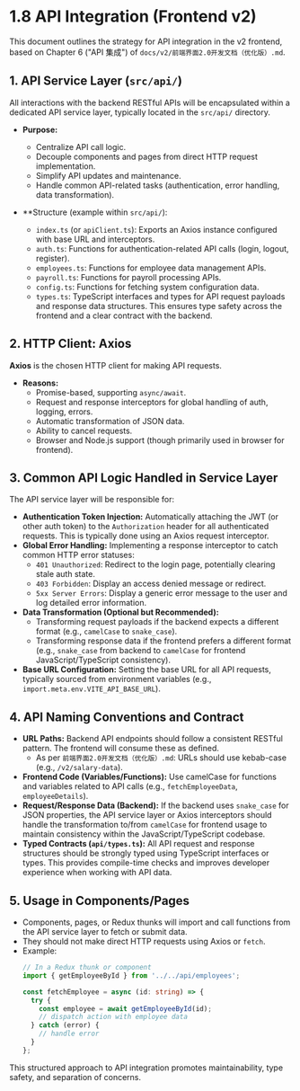 # 1.8 API Integration (Frontend v2)

This document outlines the strategy for API integration in the v2 frontend, based on Chapter 6 ("API 集成") of `docs/v2/前端界面2.0开发文档（优化版）.md`.

## 1. API Service Layer (`src/api/`)

All interactions with the backend RESTful APIs will be encapsulated within a dedicated API service layer, typically located in the `src/api/` directory.

*   **Purpose:**
    *   Centralize API call logic.
    *   Decouple components and pages from direct HTTP request implementation.
    *   Simplify API updates and maintenance.
    *   Handle common API-related tasks (authentication, error handling, data transformation).

*   **Structure (example within `src/api/`):
    *   `index.ts` (or `apiClient.ts`): Exports an Axios instance configured with base URL and interceptors.
    *   `auth.ts`: Functions for authentication-related API calls (login, logout, register).
    *   `employees.ts`: Functions for employee data management APIs.
    *   `payroll.ts`: Functions for payroll processing APIs.
    *   `config.ts`: Functions for fetching system configuration data.
    *   `types.ts`: TypeScript interfaces and types for API request payloads and response data structures. This ensures type safety across the frontend and a clear contract with the backend.

## 2. HTTP Client: Axios

**Axios** is the chosen HTTP client for making API requests.

*   **Reasons:**
    *   Promise-based, supporting `async/await`.
    *   Request and response interceptors for global handling of auth, logging, errors.
    *   Automatic transformation of JSON data.
    *   Ability to cancel requests.
    *   Browser and Node.js support (though primarily used in browser for frontend).

## 3. Common API Logic Handled in Service Layer

The API service layer will be responsible for:

*   **Authentication Token Injection:** Automatically attaching the JWT (or other auth token) to the `Authorization` header for all authenticated requests. This is typically done using an Axios request interceptor.
*   **Global Error Handling:** Implementing a response interceptor to catch common HTTP error statuses:
    *   `401 Unauthorized`: Redirect to the login page, potentially clearing stale auth state.
    *   `403 Forbidden`: Display an access denied message or redirect.
    *   `5xx Server Errors`: Display a generic error message to the user and log detailed error information.
*   **Data Transformation (Optional but Recommended):**
    *   Transforming request payloads if the backend expects a different format (e.g., `camelCase` to `snake_case`).
    *   Transforming response data if the frontend prefers a different format (e.g., `snake_case` from backend to `camelCase` for frontend JavaScript/TypeScript consistency).
*   **Base URL Configuration:** Setting the base URL for all API requests, typically sourced from environment variables (e.g., `import.meta.env.VITE_API_BASE_URL`).

## 4. API Naming Conventions and Contract

*   **URL Paths:** Backend API endpoints should follow a consistent RESTful pattern. The frontend will consume these as defined.
    *   As per `前端界面2.0开发文档（优化版）.md`: URLs should use kebab-case (e.g., `/v2/salary-data`).
*   **Frontend Code (Variables/Functions):** Use camelCase for functions and variables related to API calls (e.g., `fetchEmployeeData`, `employeeDetails`).
*   **Request/Response Data (Backend):** If the backend uses `snake_case` for JSON properties, the API service layer or Axios interceptors should handle the transformation to/from `camelCase` for frontend usage to maintain consistency within the JavaScript/TypeScript codebase.
*   **Typed Contracts (`api/types.ts`):** All API request and response structures should be strongly typed using TypeScript interfaces or types. This provides compile-time checks and improves developer experience when working with API data.

## 5. Usage in Components/Pages

*   Components, pages, or Redux thunks will import and call functions from the API service layer to fetch or submit data.
*   They should not make direct HTTP requests using Axios or `fetch`.
*   Example:
    ```typescript
    // In a Redux thunk or component
    import { getEmployeeById } from '../../api/employees';

    const fetchEmployee = async (id: string) => {
      try {
        const employee = await getEmployeeById(id);
        // dispatch action with employee data
      } catch (error) {
        // handle error
      }
    };
    ```

This structured approach to API integration promotes maintainability, type safety, and separation of concerns. 